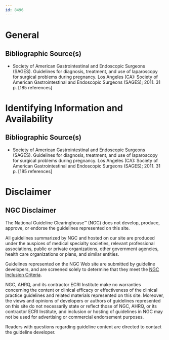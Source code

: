 ```yaml
---
id: 8496
---
```


# General

## Bibliographic Source(s)

- Society of American Gastrointestinal and Endoscopic Surgeons (SAGES). Guidelines for diagnosis, treatment, and use of laparoscopy for surgical problems during pregnancy. Los Angeles (CA): Society of American Gastrointestinal and Endoscopic Surgeons (SAGES); 2011. 31 p. [185 references]

# Identifying Information and Availability

## Bibliographic Source(s)

- Society of American Gastrointestinal and Endoscopic Surgeons (SAGES). Guidelines for diagnosis, treatment, and use of laparoscopy for surgical problems during pregnancy. Los Angeles (CA): Society of American Gastrointestinal and Endoscopic Surgeons (SAGES); 2011. 31 p. [185 references]

# Disclaimer

## NGC Disclaimer

The National Guideline Clearinghouse™ (NGC) does not develop, produce, approve, or endorse the guidelines represented on this site.

All guidelines summarized by NGC and hosted on our site are produced under the auspices of medical specialty societies, relevant professional associations, public or private organizations, other government agencies, health care organizations or plans, and similar entities.

Guidelines represented on the NGC Web site are submitted by guideline developers, and are screened solely to determine that they meet the [NGC Inclusion Criteria](/help-and-about/summaries/inclusion-criteria).

NGC, AHRQ, and its contractor ECRI Institute make no warranties concerning the content or clinical efficacy or effectiveness of the clinical practice guidelines and related materials represented on this site. Moreover, the views and opinions of developers or authors of guidelines represented on this site do not necessarily state or reflect those of NGC, AHRQ, or its contractor ECRI Institute, and inclusion or hosting of guidelines in NGC may not be used for advertising or commercial endorsement purposes.

Readers with questions regarding guideline content are directed to contact the guideline developer.

